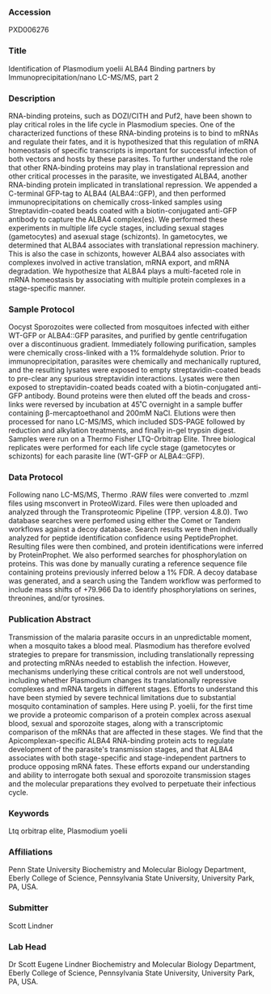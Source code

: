### Accession
PXD006276

### Title
Identification of Plasmodium yoelii ALBA4 Binding partners by Immunoprecipitation/nano LC-MS/MS, part 2

### Description
RNA-binding proteins, such as DOZI/CITH and Puf2, have been shown to play critical roles in the life cycle in Plasmodium species. One of the characterized functions of these RNA-binding proteins is to bind to mRNAs and regulate their fates, and it is hypothesized that this regulation of mRNA homeostasis of specific transcripts is important for successful infection of both vectors and hosts by these parasites. To further understand the role that other RNA-binding proteins may play in translational repression and other critical processes in the parasite, we investigated ALBA4, another RNA-binding protein implicated in translational repression. We appended a C-terminal GFP-tag to ALBA4 (ALBA4::GFP), and then performed immunoprecipitations on chemically cross-linked samples using Streptavidin-coated beads coated with a biotin-conjugated anti-GFP antibody to capture the ALBA4 complex(es). We performed these experiments in multiple life cycle stages, including sexual stages (gametocytes) and asexual stage (schizonts). In gametocytes, we determined that ALBA4 associates with translational repression machinery. This is also the case in schizonts, however ALBA4 also associates with complexes involved in active translation, mRNA export, and mRNA degradation. We hypothesize that ALBA4 plays a multi-faceted role in mRNA homeostasis by associating with multiple protein complexes in a stage-specific manner.

### Sample Protocol
Oocyst Sporozoites were collected from mosquitoes infected with either WT-GFP or ALBA4::GFP parasites, and purified by gentle centrifugation over a discontinuous gradient. Immediately following purification, samples were chemically cross-linked with a 1% formaldehyde solution. Prior to immunoprecipitation, parasites were chemically and mechanically ruptured, and the resulting lysates were exposed to empty streptavidin-coated beads to pre-clear any spurious streptavidin interactions. Lysates were then exposed to streptavidin-coated beads coated with a biotin-conjugated anti-GFP antibody. Bound proteins were then eluted off the beads and cross-links were reversed by incubation at 45˚C overnight in a sample buffer containing β-mercaptoethanol and 200mM NaCl. Elutions were then processed for nano LC-MS/MS, which included SDS-PAGE followed by reduction and alkylation treatments, and finally in-gel trypsin digest. Samples were run on a Thermo Fisher LTQ-Orbitrap Elite. Three biological replicates were performed for each life cycle stage (gametocytes or schizonts) for each parasite line (WT-GFP or ALBA4::GFP).

### Data Protocol
Following nano LC-MS/MS, Thermo .RAW files were converted to .mzml files using msconvert in ProteoWizard. Files were then uploaded and analyzed through the Transproteomic Pipeline (TPP. version 4.8.0). Two database searches were perfomed using either the Comet or Tandem workflows against a decoy database. Search results were then individually analyzed for peptide identification confidence using PeptideProphet. Resulting files were then combined, and protein identifications were inferred by ProteinProphet. We also performed searches for phosphorylation on proteins. This was done by manually curating a reference sequence file containing proteins previously inferred below a 1% FDR. A decoy database was generated, and a search using the Tandem workflow was performed to include mass shifts of +79.966 Da to identify phosphorylations on serines, threonines, and/or tyrosines.

### Publication Abstract
Transmission of the malaria parasite occurs in an unpredictable moment, when a mosquito takes a blood meal. Plasmodium has therefore evolved strategies to prepare for transmission, including translationally repressing and protecting mRNAs needed to establish the infection. However, mechanisms underlying these critical controls are not well understood, including whether Plasmodium changes its translationally repressive complexes and mRNA targets in different stages. Efforts to understand this have been stymied by severe technical limitations due to substantial mosquito contamination of samples. Here using P. yoelii, for the first time we provide a proteomic comparison of a protein complex across asexual blood, sexual and sporozoite stages, along with a transcriptomic comparison of the mRNAs that are affected in these stages. We find that the Apicomplexan-specific ALBA4 RNA-binding protein acts to regulate development of the parasite's transmission stages, and that ALBA4 associates with both stage-specific and stage-independent partners to produce opposing mRNA fates. These efforts expand our understanding and ability to interrogate both sexual and sporozoite transmission stages and the molecular preparations they evolved to perpetuate their infectious cycle.

### Keywords
Ltq orbitrap elite, Plasmodium yoelii

### Affiliations
Penn State University
Biochemistry and Molecular Biology Department, Eberly College of Science, Pennsylvania State University, University Park, PA, USA.

### Submitter
Scott Lindner

### Lab Head
Dr Scott Eugene Lindner
Biochemistry and Molecular Biology Department, Eberly College of Science, Pennsylvania State University, University Park, PA, USA.



